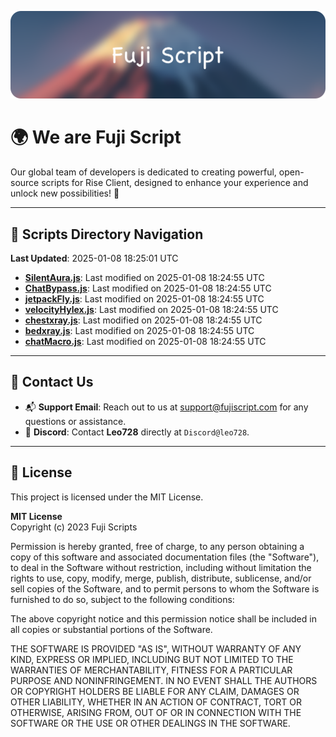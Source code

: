 ![Banner](.github/b.webp)

# 🌍 **We are Fuji Script**

Our global team of developers is dedicated to creating powerful, open-source scripts for Rise Client, designed to enhance your experience and unlock new possibilities! 🌟

---
<!-- SCRIPTS_NAVIGATION_START -->
## 📂 **Scripts Directory Navigation**

**Last Updated**: 2025-01-08 18:25:01 UTC

- **[SilentAura.js](scripts/SilentAura.js)**: Last modified on 2025-01-08 18:24:55 UTC
- **[ChatBypass.js](scripts/ChatBypass.js)**: Last modified on 2025-01-08 18:24:55 UTC
- **[jetpackFly.js](scripts/jetpackFly.js)**: Last modified on 2025-01-08 18:24:55 UTC
- **[velocityHylex.js](scripts/velocityHylex.js)**: Last modified on 2025-01-08 18:24:55 UTC
- **[chestxray.js](scripts/chestxray.js)**: Last modified on 2025-01-08 18:24:55 UTC
- **[bedxray.js](scripts/bedxray.js)**: Last modified on 2025-01-08 18:24:55 UTC
- **[chatMacro.js](scripts/chatMacro.js)**: Last modified on 2025-01-08 18:24:55 UTC

<!-- SCRIPTS_NAVIGATION_END -->

---

## 💬 **Contact Us**  
- 📬 **Support Email**: Reach out to us at [support@fujiscript.com](mailto:support@fujiscript.com) for any questions or assistance.  
- 💬 **Discord**: Contact **Leo728** directly at `Discord@leo728`.

---

## 📜 **License**

This project is licensed under the MIT License.  

**MIT License**  
Copyright (c) 2023 Fuji Scripts  

Permission is hereby granted, free of charge, to any person obtaining a copy of this software and associated documentation files (the "Software"), to deal in the Software without restriction, including without limitation the rights to use, copy, modify, merge, publish, distribute, sublicense, and/or sell copies of the Software, and to permit persons to whom the Software is furnished to do so, subject to the following conditions:  

The above copyright notice and this permission notice shall be included in all copies or substantial portions of the Software.  

THE SOFTWARE IS PROVIDED "AS IS", WITHOUT WARRANTY OF ANY KIND, EXPRESS OR IMPLIED, INCLUDING BUT NOT LIMITED TO THE WARRANTIES OF MERCHANTABILITY, FITNESS FOR A PARTICULAR PURPOSE AND NONINFRINGEMENT. IN NO EVENT SHALL THE AUTHORS OR COPYRIGHT HOLDERS BE LIABLE FOR ANY CLAIM, DAMAGES OR OTHER LIABILITY, WHETHER IN AN ACTION OF CONTRACT, TORT OR OTHERWISE, ARISING FROM, OUT OF OR IN CONNECTION WITH THE SOFTWARE OR THE USE OR OTHER DEALINGS IN THE SOFTWARE.  
